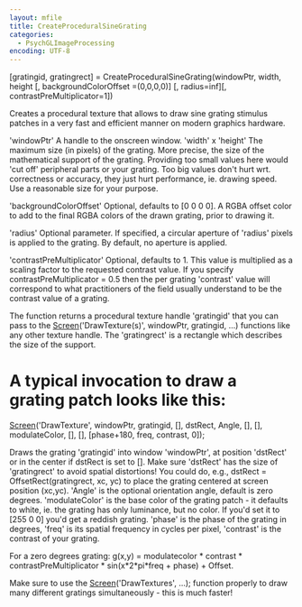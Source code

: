```yaml
---
layout: mfile
title: CreateProceduralSineGrating
categories:
  - PsychGLImageProcessing
encoding: UTF-8
---
```


[gratingid, gratingrect] = CreateProceduralSineGrating(windowPtr, width, height [, backgroundColorOffset =(0,0,0,0)] [, radius=inf][, contrastPreMultiplicator=1])

Creates a procedural texture that allows to draw sine grating stimulus patches
in a very fast and efficient manner on modern graphics hardware.

'windowPtr' A handle to the onscreen window.
'width' x 'height' The maximum size (in pixels) of the grating. More
precise, the size of the mathematical support of the grating. Providing too
small values here would 'cut off' peripheral parts or your grating. Too big
values don't hurt wrt. correctness or accuracy, they just hurt
performance, ie. drawing speed. Use a reasonable size for your purpose.

'backgroundColorOffset' Optional, defaults to [0 0 0 0]. A RGBA offset
color to add to the final RGBA colors of the drawn grating, prior to
drawing it.

'radius' Optional parameter. If specified, a circular aperture of
'radius' pixels is applied to the grating. By default, no aperture is
applied.

'contrastPreMultiplicator' Optional, defaults to 1. This value is
multiplied as a scaling factor to the requested contrast value. If you
specify contrastPreMultiplicator = 0.5 then the per grating 'contrast'
value will correspond to what practitioners of the field usually
understand to be the contrast value of a grating.


The function returns a procedural texture handle 'gratingid' that you can
pass to the [Screen](/docs/Screen)('DrawTexture(s)', windowPtr, gratingid, ...) functions
like any other texture handle. The 'gratingrect' is a rectangle which
describes the size of the support.

# A typical invocation to draw a grating patch looks like this:

[Screen](/docs/Screen)('DrawTexture', windowPtr, gratingid, [], dstRect, Angle, [], [],
modulateColor, [], [], [phase+180, freq, contrast, 0]);

Draws the grating 'gratingid' into window 'windowPtr', at position 'dstRect'
or in the center if dstRect is set to []. Make sure 'dstRect' has the
size of 'gratingrect' to avoid spatial distortions! You could do, e.g.,
dstRect = OffsetRect(gratingrect, xc, yc) to place the grating centered at
screen position (xc,yc). 'Angle' is the optional orientation angle,
default is zero degrees. 'modulateColor' is the base color of the grating
patch - it defaults to white, ie. the grating has only luminance, but no
color. If you'd set it to [255 0 0] you'd get a reddish grating. 'phase' is
the phase of the grating in degrees, 'freq' is its spatial frequency in
cycles per pixel, 'contrast' is the contrast of your grating.

For a zero degrees grating:
g(x,y) = modulatecolor \* contrast \* contrastPreMultiplicator \* sin(x\*2\*pi\*freq + phase) + Offset.

Make sure to use the [Screen](/docs/Screen)('DrawTextures', ...); function properly to
draw many different gratings simultaneously - this is much faster!
